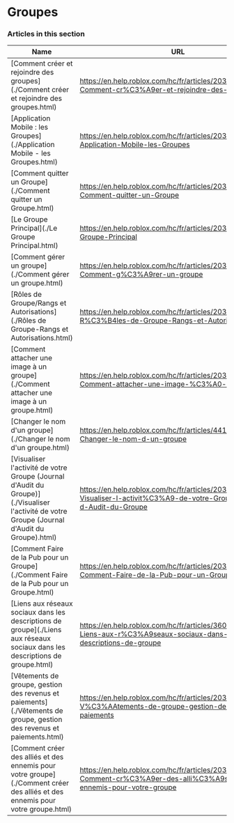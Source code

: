 # Groupes  
### Articles in this section
Name|URL
-|-
[Comment créer et rejoindre des groupes](./Comment créer et rejoindre des groupes.html) |https://en.help.roblox.com/hc/fr/articles/203313730-Comment-cr%C3%A9er-et-rejoindre-des-groupes
[Application Mobile : les Groupes](./Application Mobile - les Groupes.html) |https://en.help.roblox.com/hc/fr/articles/203313490-Application-Mobile-les-Groupes
[Comment quitter un Groupe](./Comment quitter un Groupe.html) |https://en.help.roblox.com/hc/fr/articles/203313790-Comment-quitter-un-Groupe
[Le Groupe Principal](./Le Groupe Principal.html) |https://en.help.roblox.com/hc/fr/articles/203313740-Le-Groupe-Principal
[Comment gérer un groupe](./Comment gérer un groupe.html) |https://en.help.roblox.com/hc/fr/articles/203313810-Comment-g%C3%A9rer-un-groupe
[Rôles de Groupe/Rangs et Autorisations](./Rôles de Groupe-Rangs et Autorisations.html) |https://en.help.roblox.com/hc/fr/articles/203313770-R%C3%B4les-de-Groupe-Rangs-et-Autorisations
[Comment attacher une image à un groupe](./Comment attacher une image à un groupe.html) |https://en.help.roblox.com/hc/fr/articles/203313800-Comment-attacher-une-image-%C3%A0-un-groupe
[Changer le nom d'un groupe](./Changer le nom d'un groupe.html) |https://en.help.roblox.com/hc/fr/articles/4414930974228-Changer-le-nom-d-un-groupe
[Visualiser l'activité de votre Groupe (Journal d'Audit du Groupe)](./Visualiser l'activité de votre Groupe (Journal d'Audit du Groupe).html) |https://en.help.roblox.com/hc/fr/articles/203313780-Visualiser-l-activit%C3%A9-de-votre-Groupe-Journal-d-Audit-du-Groupe
[Comment Faire de la Pub pour un Groupe](./Comment Faire de la Pub pour un Groupe.html) |https://en.help.roblox.com/hc/fr/articles/203313820-Comment-Faire-de-la-Pub-pour-un-Groupe
[Liens aux réseaux sociaux dans les descriptions de groupe](./Liens aux réseaux sociaux dans les descriptions de groupe.html) |https://en.help.roblox.com/hc/fr/articles/360000910946-Liens-aux-r%C3%A9seaux-sociaux-dans-les-descriptions-de-groupe
[Vêtements de groupe, gestion des revenus et paiements](./Vêtements de groupe, gestion des revenus et paiements.html) |https://en.help.roblox.com/hc/fr/articles/203313830-V%C3%AAtements-de-groupe-gestion-des-revenus-et-paiements
[Comment créer des alliés et des ennemis pour votre groupe](./Comment créer des alliés et des ennemis pour votre groupe.html) |https://en.help.roblox.com/hc/fr/articles/203313750-Comment-cr%C3%A9er-des-alli%C3%A9s-et-des-ennemis-pour-votre-groupe